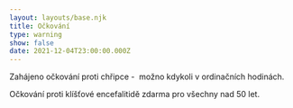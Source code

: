 ```yaml
---
layout: layouts/base.njk
title: Očkování
type: warning
show: false
date: 2021-12-04T23:00:00.000Z
---
```

Zahájeno očkování proti chřipce -  možno kdykoli v ordinačních hodinách.



Očkování proti klíšťové encefalitidě zdarma pro všechny nad 50 let.
